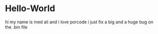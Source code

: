 # Hello-World
hi my name is med ali and i love porcode 
i just fix a big and a huge bug on the .bin file 
